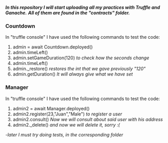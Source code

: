 ***In this repository I will start uploading all my practices with Truffle and Ganache.***
***All of them are found in the "contracts" folder.***

### Countdown
 In "truffle console" I have used the following commands to test the code:

 1) admin = await Countdown.deployed()
 2) admin.timeLeft()
 3) admin.setGameDuration(120) *to check how the seconds change*    
 4) admin.timeLeft()
 5) admin._restore()          *restores the int that we gave previously "120"*
 6) admin.getDuration()        *It will always give what we have set*
      

### Manager
 In "truffle console" I have used the following commands to test the code:

  1) admin2 = await Manager.deployed()
  2) admin2.register(23,"Juan","Male") *to register a user*   
  3) admin2.consult()         *Now we will consult about said user with his address*
  4) admin2._delete()        *and now we will delete it, sorry :(*


*-later I must try doing tests, in the corresponding folder*
